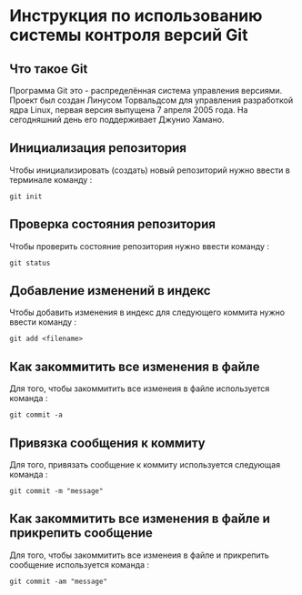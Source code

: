 # **Инструкция по использованию системы контроля версий Git**

## Что такое Git

Программа Git это - распределённая система управления версиями. Проект был создан Линусом Торвальдсом для управления разработкой ядра Linux, первая версия выпущена 7 апреля 2005 года. На сегодняшний день его поддерживает Джунио Хамано.

## Инициализация репозитория

Чтобы инициализировать (создать) новый репозиторий нужно ввести в терминале команду : 

    git init

## Проверка состояния репозитория

Чтобы проверить состояние репозитория нужно ввести команду : 

    git status

## Добавление изменений в индекс

Чтобы добавить изменения в индекс для следующего коммита нужно ввести команду :

    git add <filename>

## Как закоммитить все изменения в файле

Для того, чтобы закоммитить все изменеия в файле используется команда :

    git commit -a

## Привязка сообщения к коммиту

Для того, привязать сообщение к коммиту используется следующая команда :

    git commit -m "message"

## Как закоммитить все изменения в файле и прикрепить сообщение

Для того, чтобы закоммитить все изменеия в файле и прикрепить сообщение используется команда :

    git commit -am "message"